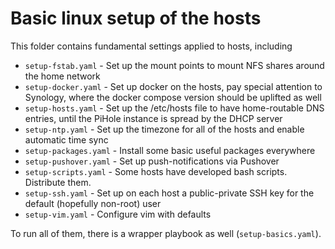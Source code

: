 # Basic linux setup of the hosts

This folder contains fundamental settings applied to hosts, including

- `setup-fstab.yaml` - Set up the mount points to mount NFS shares around the home network
- `setup-docker.yaml` - Set up docker on the hosts, pay special attention to Synology, where the docker compose version should be uplifted as well
- `setup-hosts.yaml` - Set up the /etc/hosts file to have home-routable DNS entries, until the PiHole instance is spread by the DHCP server
- `setup-ntp.yaml` - Set up the timezone for all of the hosts and enable automatic time sync
- `setup-packages.yaml` - Install some basic useful packages everywhere
- `setup-pushover.yaml` - Set up push-notifications via Pushover
- `setup-scripts.yaml` - Some hosts have developed bash scripts. Distribute them.
- `setup-ssh.yaml` - Set up on each host a public-private SSH key for the default (hopefully non-root) user
- `setup-vim.yaml` - Configure vim with defaults

To run all of them, there is a wrapper playbook as well (`setup-basics.yaml`).

